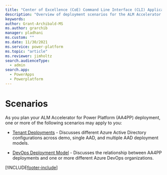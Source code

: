 ```yaml
---
title: "Center of Excellence (CoE) Command Line Interface (CLI) Application Lifecycle Management (ALM) Accelerator Deployment Scenarios"
description: "Overview of deployment scenarios for the ALM Accelerator using the Center of Excellence (CoE) Command Line Interface (CLI)"
keywords: 
author: Grant-Archibald-MS
ms.author: grarchib
manager: pladhani
ms.custom: ""
ms.date: 11/30/2021
ms.service: power-platform
ms.topic: "article"
ms.reviewer: jimholtz
search.audienceType: 
  - admin
search.app: 
  - PowerApps
  - Powerplatform
---
```


# Scenarios

As you plan your ALM Accelerator for Power Platform (AA4PP) deployment, one or more of the following scenarios may apply to you:

- [Tenant Deployments](./tenant-deployments.md) - Discusses different Azure Active Directory configurations across demo, single AAD, and multiple AAD deployment models.

- [DevOps Deployment Model](./devops-deployment-model.md) - Discusses the relationship between AA4PP deployments and one or more different Azure DevOps organizations.

[!INCLUDE[footer-include](../../../../../includes/footer-banner.md)]
